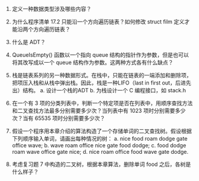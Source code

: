 1. 定义一种数据类型涉及哪些内容？

2. 为什么程序清单 17.2 只能沿一个方向遍历链表？如何修改 struct film 定义才能沿两个方向遍历链表？

3. 什么是 ADT？

4. QueueIsEmpty() 函数以一个指向 queue 结构的指针作为参数，但是也可以将其改写成以一个 queue 结构作为参数。这两种方式各有什么缺点？

5. 栈是链表系列的另一种数据形式。在栈中，只能在链表的一端添加和删除项，把项压入栈和从栈中弹出栈。因此，栈是一种LIFO（last in first out，后进先出）结构。
a. 设计一个栈的ADT
b. 为栈设计一个 C 编程接口，如 stack.h

6. 在一个有 3 项的分类列表中，判断一个特定项是否在列表中，用顺序查找方法和二叉查找方法最多分别需要多少次？当列表中有 1023 项时分别需要多少次？当有 65535 项时分别需要多少次？

7. 假设一个程序用本章介绍的算法构造了一个存储单词的二叉查找树。假设根据下列顺序输入单词，请画出每种情况的树：
a. nice food roam dodge gate office wave;
b. wave roam office nice gate food dodge;
c. food dodge roam wave office gate nice;
d. nice roam office food wave gate dodge.

8. 考虑复习题 7 中构造的二叉树，根据本章算法，删除单词 food 之后，各树是什么样子？
